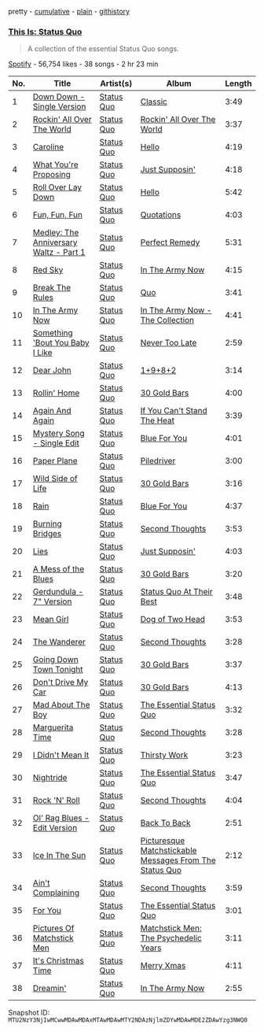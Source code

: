 pretty - [cumulative](/playlists/cumulative/37i9dQZF1DX1zj9CzXszqD.md) - [plain](/playlists/plain/37i9dQZF1DX1zj9CzXszqD) - [githistory](https://github.githistory.xyz/mackorone/spotify-playlist-archive/blob/main/playlists/plain/37i9dQZF1DX1zj9CzXszqD)

### [This Is: Status Quo](https://open.spotify.com/playlist/37i9dQZF1DX1zj9CzXszqD)

> A collection of the essential Status Quo songs.

[Spotify](https://open.spotify.com/user/spotify) - 56,754 likes - 38 songs - 2 hr 23 min

| No. | Title | Artist(s) | Album | Length |
|---|---|---|---|---|
| 1 | [Down Down \- Single Version](https://open.spotify.com/track/44GoyqqtjCjAhKAjKwmo9M) | [Status Quo](https://open.spotify.com/artist/4gIdjgLlvgEOz7MexDZzpM) | [Classic](https://open.spotify.com/album/76EMCm568vH0ppdbuUSlGb) | 3:49 |
| 2 | [Rockin' All Over The World](https://open.spotify.com/track/1ydpGKWD5D8tvTHWN8h58q) | [Status Quo](https://open.spotify.com/artist/4gIdjgLlvgEOz7MexDZzpM) | [Rockin' All Over The World](https://open.spotify.com/album/4UyEneWCIKATQf3keQnG7O) | 3:37 |
| 3 | [Caroline](https://open.spotify.com/track/3fSWHHIHLRvdB5PYJ7PXrF) | [Status Quo](https://open.spotify.com/artist/4gIdjgLlvgEOz7MexDZzpM) | [Hello](https://open.spotify.com/album/0LDQzaZoYOLpeMpsSa4m9t) | 4:19 |
| 4 | [What You're Proposing](https://open.spotify.com/track/3nhpHXLDOjNDPeE8sxYq2g) | [Status Quo](https://open.spotify.com/artist/4gIdjgLlvgEOz7MexDZzpM) | [Just Supposin'](https://open.spotify.com/album/499LkyqISYrylHIGk2IkLx) | 4:18 |
| 5 | [Roll Over Lay Down](https://open.spotify.com/track/3RTTs0HDk9rX2jqQa1BM1m) | [Status Quo](https://open.spotify.com/artist/4gIdjgLlvgEOz7MexDZzpM) | [Hello](https://open.spotify.com/album/0LDQzaZoYOLpeMpsSa4m9t) | 5:42 |
| 6 | [Fun, Fun, Fun](https://open.spotify.com/track/506bViKaohwPE3sm13JOqK) | [Status Quo](https://open.spotify.com/artist/4gIdjgLlvgEOz7MexDZzpM) | [Quotations](https://open.spotify.com/album/0UzFYXCNjpEsDwIJ1zUAtY) | 4:03 |
| 7 | [Medley: The Anniversary Waltz \- Part 1](https://open.spotify.com/track/5ZgFjxPxFRGbhx8Qh37xG4) | [Status Quo](https://open.spotify.com/artist/4gIdjgLlvgEOz7MexDZzpM) | [Perfect Remedy](https://open.spotify.com/album/3CwBks02qz88koK38BenJm) | 5:31 |
| 8 | [Red Sky](https://open.spotify.com/track/1y6HJqWv71bML3FEZNFOrS) | [Status Quo](https://open.spotify.com/artist/4gIdjgLlvgEOz7MexDZzpM) | [In The Army Now](https://open.spotify.com/album/2AkxtR1F8F0kf13A1kZ1lx) | 4:15 |
| 9 | [Break The Rules](https://open.spotify.com/track/1i7nTig3z7kln3pVkIUFa2) | [Status Quo](https://open.spotify.com/artist/4gIdjgLlvgEOz7MexDZzpM) | [Quo](https://open.spotify.com/album/1EaSAnhZYbuXdr6viTLFdV) | 3:41 |
| 10 | [In The Army Now](https://open.spotify.com/track/6TPAhgpBvhMIDUzmDnWJmj) | [Status Quo](https://open.spotify.com/artist/4gIdjgLlvgEOz7MexDZzpM) | [In The Army Now \- The Collection](https://open.spotify.com/album/15v7lAf1Hfp2eqgKsD80cg) | 4:41 |
| 11 | [Something 'Bout You Baby I Like](https://open.spotify.com/track/4Hf32Y3HsWs28djo42PQbR) | [Status Quo](https://open.spotify.com/artist/4gIdjgLlvgEOz7MexDZzpM) | [Never Too Late](https://open.spotify.com/album/0aV4q4WAcXoQJxKVvxojVy) | 2:59 |
| 12 | [Dear John](https://open.spotify.com/track/4GjiBJ5eZCcFwlQ2jaRnKO) | [Status Quo](https://open.spotify.com/artist/4gIdjgLlvgEOz7MexDZzpM) | [1+9+8+2](https://open.spotify.com/album/5jRoM406cCWAlrZ9Sp9OV8) | 3:14 |
| 13 | [Rollin' Home](https://open.spotify.com/track/7KBPpf8E3iE1JWTkoPBuNe) | [Status Quo](https://open.spotify.com/artist/4gIdjgLlvgEOz7MexDZzpM) | [30 Gold Bars](https://open.spotify.com/album/5Fjz4vI7qNIpL6YKSu2e3X) | 4:00 |
| 14 | [Again And Again](https://open.spotify.com/track/4RlwNdx4mqe9DrxTObGhH9) | [Status Quo](https://open.spotify.com/artist/4gIdjgLlvgEOz7MexDZzpM) | [If You Can't Stand The Heat](https://open.spotify.com/album/1CSr2AIOhS5leOYnlaIg9X) | 3:39 |
| 15 | [Mystery Song \- Single Edit](https://open.spotify.com/track/4CBl3UE5CkP1b1JhFziGUI) | [Status Quo](https://open.spotify.com/artist/4gIdjgLlvgEOz7MexDZzpM) | [Blue For You](https://open.spotify.com/album/16MjanaRhBF4JEP9Tn5sho) | 4:01 |
| 16 | [Paper Plane](https://open.spotify.com/track/2yxfioD4zeELCTLwJGGYaF) | [Status Quo](https://open.spotify.com/artist/4gIdjgLlvgEOz7MexDZzpM) | [Piledriver](https://open.spotify.com/album/6zUxfx6J869LxWmqEPcAx2) | 3:00 |
| 17 | [Wild Side of Life](https://open.spotify.com/track/1RgUDUiH4GwyfsYNv6ClSE) | [Status Quo](https://open.spotify.com/artist/4gIdjgLlvgEOz7MexDZzpM) | [30 Gold Bars](https://open.spotify.com/album/5Fjz4vI7qNIpL6YKSu2e3X) | 3:16 |
| 18 | [Rain](https://open.spotify.com/track/0i7w5Tibwz5ZyWzkbFeQSn) | [Status Quo](https://open.spotify.com/artist/4gIdjgLlvgEOz7MexDZzpM) | [Blue For You](https://open.spotify.com/album/16MjanaRhBF4JEP9Tn5sho) | 4:37 |
| 19 | [Burning Bridges](https://open.spotify.com/track/3Dzvnl99ZONDVDXwkb2Q06) | [Status Quo](https://open.spotify.com/artist/4gIdjgLlvgEOz7MexDZzpM) | [Second Thoughts](https://open.spotify.com/album/6cVgXk7jw88GdV2nqJWLMx) | 3:53 |
| 20 | [Lies](https://open.spotify.com/track/531soiHmnf8KRb5IyUSG7u) | [Status Quo](https://open.spotify.com/artist/4gIdjgLlvgEOz7MexDZzpM) | [Just Supposin'](https://open.spotify.com/album/499LkyqISYrylHIGk2IkLx) | 4:03 |
| 21 | [A Mess of the Blues](https://open.spotify.com/track/53tu8aC4Gys443r9FD2nXX) | [Status Quo](https://open.spotify.com/artist/4gIdjgLlvgEOz7MexDZzpM) | [30 Gold Bars](https://open.spotify.com/album/5Fjz4vI7qNIpL6YKSu2e3X) | 3:20 |
| 22 | [Gerdundula \- 7" Version](https://open.spotify.com/track/1Sgi9ljjVLoOGIz2NxeDAC) | [Status Quo](https://open.spotify.com/artist/4gIdjgLlvgEOz7MexDZzpM) | [Status Quo At Their Best](https://open.spotify.com/album/4vgocMnwnfx2NpFic9r3Gx) | 3:48 |
| 23 | [Mean Girl](https://open.spotify.com/track/2QuOljy4cdFePxOD5bd7eP) | [Status Quo](https://open.spotify.com/artist/4gIdjgLlvgEOz7MexDZzpM) | [Dog of Two Head](https://open.spotify.com/album/7dz4HTY8B0EcvoY8iTp5d9) | 3:53 |
| 24 | [The Wanderer](https://open.spotify.com/track/2Da1ZaQLX9lMEXpBiJiKHJ) | [Status Quo](https://open.spotify.com/artist/4gIdjgLlvgEOz7MexDZzpM) | [Second Thoughts](https://open.spotify.com/album/6cVgXk7jw88GdV2nqJWLMx) | 3:28 |
| 25 | [Going Down Town Tonight](https://open.spotify.com/track/4HGwgE7PnhVYri4cqa3dQt) | [Status Quo](https://open.spotify.com/artist/4gIdjgLlvgEOz7MexDZzpM) | [30 Gold Bars](https://open.spotify.com/album/5Fjz4vI7qNIpL6YKSu2e3X) | 3:37 |
| 26 | [Don't Drive My Car](https://open.spotify.com/track/2af1qOet4U9nWAlthWfgXb) | [Status Quo](https://open.spotify.com/artist/4gIdjgLlvgEOz7MexDZzpM) | [30 Gold Bars](https://open.spotify.com/album/5Fjz4vI7qNIpL6YKSu2e3X) | 4:13 |
| 27 | [Mad About The Boy](https://open.spotify.com/track/4KJL3PeRmv3g202vy2r4dK) | [Status Quo](https://open.spotify.com/artist/4gIdjgLlvgEOz7MexDZzpM) | [The Essential Status Quo](https://open.spotify.com/album/1NdLWbZSs5kJhtFKmef0oL) | 3:32 |
| 28 | [Marguerita Time](https://open.spotify.com/track/0aQELb2MASnvcWJWj3SXIh) | [Status Quo](https://open.spotify.com/artist/4gIdjgLlvgEOz7MexDZzpM) | [Second Thoughts](https://open.spotify.com/album/6cVgXk7jw88GdV2nqJWLMx) | 3:28 |
| 29 | [I Didn't Mean It](https://open.spotify.com/track/7IUJdyIoqiSodxyXs4sXlZ) | [Status Quo](https://open.spotify.com/artist/4gIdjgLlvgEOz7MexDZzpM) | [Thirsty Work](https://open.spotify.com/album/7F9dWaTM9y1IxBiHjO92eD) | 3:23 |
| 30 | [Nightride](https://open.spotify.com/track/0WgqX1Lm5TkYE2ZizCYln9) | [Status Quo](https://open.spotify.com/artist/4gIdjgLlvgEOz7MexDZzpM) | [The Essential Status Quo](https://open.spotify.com/album/1NdLWbZSs5kJhtFKmef0oL) | 3:47 |
| 31 | [Rock 'N' Roll](https://open.spotify.com/track/2QFChG0xE8alMHd1QS1vNo) | [Status Quo](https://open.spotify.com/artist/4gIdjgLlvgEOz7MexDZzpM) | [Second Thoughts](https://open.spotify.com/album/6cVgXk7jw88GdV2nqJWLMx) | 4:04 |
| 32 | [Ol' Rag Blues \- Edit Version](https://open.spotify.com/track/2NOYk2cQEDLDqwHy7dPqmU) | [Status Quo](https://open.spotify.com/artist/4gIdjgLlvgEOz7MexDZzpM) | [Back To Back](https://open.spotify.com/album/2eBRt3C1R8zMH0kkQ0li3Z) | 2:51 |
| 33 | [Ice In The Sun](https://open.spotify.com/track/03IzjAgEkmzBCMA3u7Tkd9) | [Status Quo](https://open.spotify.com/artist/4gIdjgLlvgEOz7MexDZzpM) | [Picturesque Matchstickable Messages From The Status Quo](https://open.spotify.com/album/7KXp9mVWxNlUMFLVOY3sDb) | 2:12 |
| 34 | [Ain't Complaining](https://open.spotify.com/track/3WyBqKXuu8xVDwTDQ6cLX3) | [Status Quo](https://open.spotify.com/artist/4gIdjgLlvgEOz7MexDZzpM) | [Second Thoughts](https://open.spotify.com/album/6cVgXk7jw88GdV2nqJWLMx) | 3:59 |
| 35 | [For You](https://open.spotify.com/track/7sThb0JpSychySCPZgGYxu) | [Status Quo](https://open.spotify.com/artist/4gIdjgLlvgEOz7MexDZzpM) | [The Essential Status Quo](https://open.spotify.com/album/1NdLWbZSs5kJhtFKmef0oL) | 3:01 |
| 36 | [Pictures Of Matchstick Men](https://open.spotify.com/track/2Quz3GTMaWFEZN6e82EM55) | [Status Quo](https://open.spotify.com/artist/4gIdjgLlvgEOz7MexDZzpM) | [Matchstick Men: The Psychedelic Years](https://open.spotify.com/album/7u0oydXDAbqm0zpyKe01Qj) | 3:11 |
| 37 | [It's Christmas Time](https://open.spotify.com/track/0k70wa70q4nMf4mdJGy4b3) | [Status Quo](https://open.spotify.com/artist/4gIdjgLlvgEOz7MexDZzpM) | [Merry Xmas](https://open.spotify.com/album/6J3VYjuaBXLFaaPSLU3UX5) | 4:11 |
| 38 | [Dreamin'](https://open.spotify.com/track/6vgZnLvOLFNysM1HkCFY50) | [Status Quo](https://open.spotify.com/artist/4gIdjgLlvgEOz7MexDZzpM) | [In The Army Now](https://open.spotify.com/album/2AkxtR1F8F0kf13A1kZ1lx) | 2:55 |

Snapshot ID: `MTU2NzY3NjIwMCwwMDAwMDAxMTAwMDAwMTY2NDAzNjlmZDYwMDAwMDE2ZDAwYzg3NWQ0`
